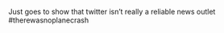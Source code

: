 <!--
id: 1477323087
link: http://kevinisom.info/post/1477323087/just-goes-to-show-that-twitter-isnt-really-a
slug: just-goes-to-show-that-twitter-isnt-really-a
date: Thu Nov 04 2010 18:46:28 GMT+1300 (NZDT)
raw: {"blog_name":"kevinisom","id":1477323087,"post_url":"http://kevinisom.info/post/1477323087/just-goes-to-show-that-twitter-isnt-really-a","slug":"just-goes-to-show-that-twitter-isnt-really-a","type":"text","date":"2010-11-04 05:46:28 GMT","timestamp":1288849588,"state":"published","format":"html","reblog_key":"5hbDAnAW","tags":[],"short_url":"http://tmblr.co/Zw68Yy1O3YbF","highlighted":[],"feed_item":"http://twitter.com/kev_nz/statuses/29637152930","from_feed_id":"650289","note_count":0,"title":null,"body":"<p>Just goes to show that twitter isn&#8217;t really a reliable news outlet #therewasnoplanecrash</p>"}
publish: 2010-11-04
tags: 
title: null
-->


Just goes to show that twitter isn’t really a reliable news outlet
\#therewasnoplanecrash


